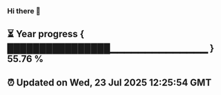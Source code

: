 ### Hi there 👋
⏳ Year progress { ████████████████▁▁▁▁▁▁▁▁▁▁▁▁▁▁ } 55.76 %
---
⏰ Updated on Wed, 23 Jul 2025 12:25:54 GMT
---
